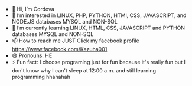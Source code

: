 - 👋 Hi, I’m Cordova
- 👀 I’m interested in LINUX, PHP, PYTHON, HTMl, CSS, JAVASCRIPT, and NODE.JS databases MYSQL and NON-SQL
- 🌱 I’m currently learning LINUX, HTML, CSS, JAVASCRIPT and PYTHON databases MYSQL and NON-SQL
- 📫 How to reach me JUST Click my facebook profile https://www.facebook.com/Kazuha001
- 😄 Pronouns: HE
- ⚡ Fun fact: I choose programing just for fun because it's really fun but I don't know why I can't sleep at 12:00 a.m. and still learning programming hhahahah

<!---
kazuha001/kazuha001 is a ✨ special ✨ repository because its `README.md` (this file) appears on your GitHub profile.
You can click the Preview link to take a look at your changes.
--->
